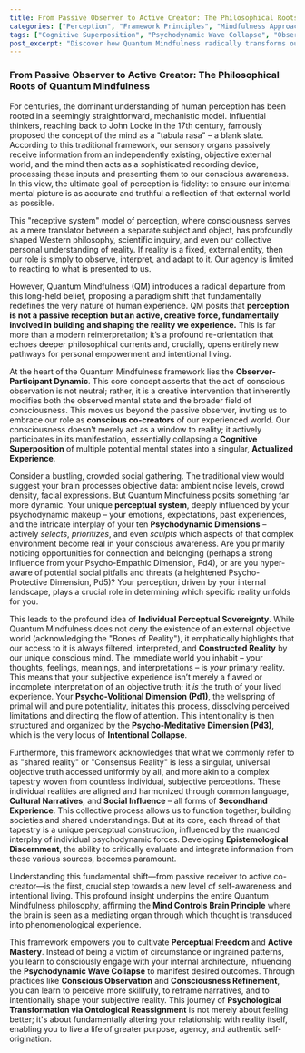 ```yaml
---
title: From Passive Observer to Active Creator: The Philosophical Roots of Quantum Mindfulness
categories: ["Perception", "Framework Principles", "Mindfulness Approaches"]
tags: ["Cognitive Superposition", "Psychodynamic Wave Collapse", "Observer-Participant Dynamic", "Conscious Observation", "Constructed Reality", "Perceptual Freedom", "Active Mastery", "Ontological Field Theory", "Psycho-Volitional Dimension", "Consciousness Refinement"]
post_excerpt: "Discover how Quantum Mindfulness radically transforms our understanding of perception, moving beyond the traditional 'blank slate' view to reveal consciousness as an active, creative force. This paradigm shift empowers individuals to become conscious co-creators of their experienced reality, fostering profound self-awareness and intentional living."
---
```


### From Passive Observer to Active Creator: The Philosophical Roots of Quantum Mindfulness

For centuries, the dominant understanding of human perception has been rooted in a seemingly straightforward, mechanistic model. Influential thinkers, reaching back to John Locke in the 17th century, famously proposed the concept of the mind as a "tabula rasa" – a blank slate. According to this traditional framework, our sensory organs passively receive information from an independently existing, objective external world, and the mind then acts as a sophisticated recording device, processing these inputs and presenting them to our conscious awareness. In this view, the ultimate goal of perception is fidelity: to ensure our internal mental picture is as accurate and truthful a reflection of that external world as possible.

This "receptive system" model of perception, where consciousness serves as a mere translator between a separate subject and object, has profoundly shaped Western philosophy, scientific inquiry, and even our collective personal understanding of reality. If reality is a fixed, external entity, then our role is simply to observe, interpret, and adapt to it. Our agency is limited to reacting to what is presented to us.

However, Quantum Mindfulness (QM) introduces a radical departure from this long-held belief, proposing a paradigm shift that fundamentally redefines the very nature of human experience. QM posits that **perception is not a passive reception but an active, creative force, fundamentally involved in building and shaping the reality we experience.** This is far more than a modern reinterpretation; it’s a profound re-orientation that echoes deeper philosophical currents and, crucially, opens entirely new pathways for personal empowerment and intentional living.

At the heart of the Quantum Mindfulness framework lies the **Observer-Participant Dynamic**. This core concept asserts that the act of conscious observation is not neutral; rather, it is a creative intervention that inherently modifies both the observed mental state and the broader field of consciousness. This moves us beyond the passive observer, inviting us to embrace our role as **conscious co-creators** of our experienced world. Our consciousness doesn't merely act as a window to reality; it actively participates in its manifestation, essentially collapsing a **Cognitive Superposition** of multiple potential mental states into a singular, **Actualized Experience**.

Consider a bustling, crowded social gathering. The traditional view would suggest your brain processes objective data: ambient noise levels, crowd density, facial expressions. But Quantum Mindfulness posits something far more dynamic. Your unique **perceptual system**, deeply influenced by your psychodynamic makeup – your emotions, expectations, past experiences, and the intricate interplay of your ten **Psychodynamic Dimensions** – actively *selects*, *prioritizes*, and even *sculpts* which aspects of that complex environment become real in your conscious awareness. Are you primarily noticing opportunities for connection and belonging (perhaps a strong influence from your Psycho-Empathic Dimension, Pd4), or are you hyper-aware of potential social pitfalls and threats (a heightened Psycho-Protective Dimension, Pd5)? Your perception, driven by your internal landscape, plays a crucial role in determining which specific reality unfolds for you.

This leads to the profound idea of **Individual Perceptual Sovereignty**. While Quantum Mindfulness does not deny the existence of an external objective world (acknowledging the "Bones of Reality"), it emphatically highlights that our access to it is always filtered, interpreted, and **Constructed Reality** by our unique conscious mind. The immediate world you inhabit – your thoughts, feelings, meanings, and interpretations – is *your* primary reality. This means that your subjective experience isn’t merely a flawed or incomplete interpretation of an objective truth; it *is* the truth of your lived experience. Your **Psycho-Volitional Dimension (Pd1)**, the wellspring of primal will and pure potentiality, initiates this process, dissolving perceived limitations and directing the flow of attention. This intentionality is then structured and organized by the **Psycho-Meditative Dimension (Pd3)**, which is the very locus of **Intentional Collapse**.

Furthermore, this framework acknowledges that what we commonly refer to as "shared reality" or "Consensus Reality" is less a singular, universal objective truth accessed uniformly by all, and more akin to a complex tapestry woven from countless individual, subjective perceptions. These individual realities are aligned and harmonized through common language, **Cultural Narratives**, and **Social Influence** – all forms of **Secondhand Experience**. This collective process allows us to function together, building societies and shared understandings. But at its core, each thread of that tapestry is a unique perceptual construction, influenced by the nuanced interplay of individual psychodynamic forces. Developing **Epistemological Discernment**, the ability to critically evaluate and integrate information from these various sources, becomes paramount.

Understanding this fundamental shift—from passive receiver to active co-creator—is the first, crucial step towards a new level of self-awareness and intentional living. This profound insight underpins the entire Quantum Mindfulness philosophy, affirming the **Mind Controls Brain Principle** where the brain is seen as a mediating organ through which thought is transduced into phenomenological experience.

This framework empowers you to cultivate **Perceptual Freedom** and **Active Mastery**. Instead of being a victim of circumstance or ingrained patterns, you learn to consciously engage with your internal architecture, influencing the **Psychodynamic Wave Collapse** to manifest desired outcomes. Through practices like **Conscious Observation** and **Consciousness Refinement**, you can learn to perceive more skillfully, to reframe narratives, and to intentionally shape your subjective reality. This journey of **Psychological Transformation via Ontological Reassignment** is not merely about feeling better; it's about fundamentally altering your relationship with reality itself, enabling you to live a life of greater purpose, agency, and authentic self-origination.